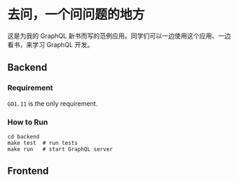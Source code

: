 # 去问，一个问问题的地方
这是为我的 GraphQL 新书而写的范例应用。同学们可以一边使用这个应用、一边看书，来学习 GraphQL 开发。

## Backend
### Requirement
`GO1.11` is the only requirement.

### How to Run
```
cd backend
make test  # run tests
make run   # start GraphQL server
```

## Frontend

